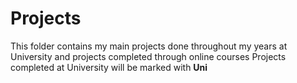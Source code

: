# Projects
This folder contains my main projects done throughout my years at University and projects completed through online courses
Projects completed at University will be marked with **Uni**
